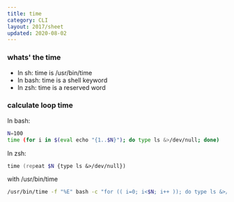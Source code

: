 ```yaml
---
title: time
category: CLI
layout: 2017/sheet
updated: 2020-08-02
---
```


### whats' the time

- In sh: time is /usr/bin/time
- In bash: time is a shell keyword
- In zsh: time is a reserved word

### calculate loop time

In bash:

```bash
N=100
time (for i in $(eval echo "{1..$N}"); do type ls &>/dev/null; done)
```

In zsh:

```zsh
time (repeat $N {type ls &>/dev/null})
```

with /usr/bin/time

```bash
/usr/bin/time -f "%E" bash -c "for (( i=0; i<$N; i++ )); do type ls &>/dev/null; done;"
```
